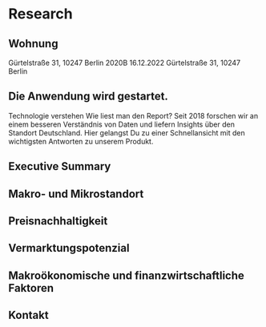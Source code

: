 # Research

## Wohnung

Gürtelstraße 31, 10247 Berlin
2020B
16.12.2022
Gürtelstraße 31, 10247 Berlin

## Die Anwendung wird gestartet.

Technologie verstehen
Wie liest man den Report?
Seit 2018 forschen wir an einem besseren Verständnis von Daten und liefern Insights über den Standort Deutschland. Hier gelangst Du zu einer Schnellansicht mit den wichtigsten Antworten zu unserem Produkt.

## Executive Summary

## Makro- und Mikrostandort

## Preisnachhaltigkeit

## Vermarktungspotenzial

## Makroökonomische und finanzwirtschaftliche Faktoren

## Kontakt
